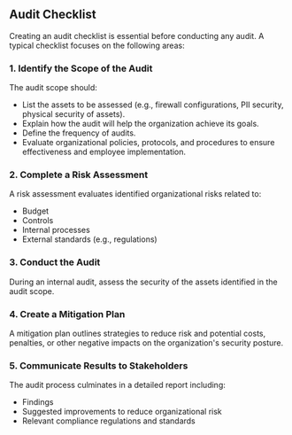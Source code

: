## Audit Checklist

Creating an audit checklist is essential before conducting any audit.  A typical checklist focuses on the following areas:

### 1. Identify the Scope of the Audit

The audit scope should:

*   List the assets to be assessed (e.g., firewall configurations, PII security, physical security of assets).
*   Explain how the audit will help the organization achieve its goals.
*   Define the frequency of audits.
*   Evaluate organizational policies, protocols, and procedures to ensure effectiveness and employee implementation.

### 2. Complete a Risk Assessment

A risk assessment evaluates identified organizational risks related to:

*   Budget
*   Controls
*   Internal processes
*   External standards (e.g., regulations)

### 3. Conduct the Audit

During an internal audit, assess the security of the assets identified in the audit scope.

### 4. Create a Mitigation Plan

A mitigation plan outlines strategies to reduce risk and potential costs, penalties, or other negative impacts on the organization's security posture.

### 5. Communicate Results to Stakeholders

The audit process culminates in a detailed report including:

*   Findings
*   Suggested improvements to reduce organizational risk
*   Relevant compliance regulations and standards
